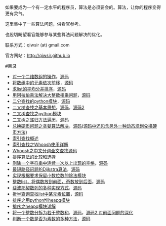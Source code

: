 
如果要成为一个有一定水平的程序员，算法是必须要会的。算法，让你的程序变得更有灵气。

这里集中了一些算法问题，供看官参考。

也殷切盼望看官能够参与某些算法问题解决的优化。

联系方式：qiwsir (at) gmail.com

官方网站：http://qiwsir.github.io

#目录

- [对一个二维数组的操作](https://github.com/qiwsir/algorithm/blob/master/2d_list.md)，[源码](https://github.com/qiwsir/algorithm/blob/master/2d_list.py)
- [将数组中的元素依次前移](https://github.com/qiwsir/algorithm/blob/master/ahead_one_step.md)，[源码](https://github.com/qiwsir/algorithm/blob/master/ahead_one_step.py)
- [求list的平均分并排序](https://github.com/qiwsir/algorithm/blob/master/average_score.md)，[源码](https://github.com/qiwsir/algorithm/blob/master/average_score.py)
- [用阿拉伯乘法解决大整数相乘问题](https://github.com/qiwsir/algorithm/blob/master/big_int.md)，[源码](https://github.com/qiwsir/algorithm/blob/master/big_int.py)
- [二分查找的python模块](https://github.com/qiwsir/algorithm/blob/master/bin_search.md)，[源码](https://github.com/qiwsir/algorithm/blob/master/bin_search.py)
- [二叉树查找之基本思想](https://github.com/qiwsir/algorithm/blob/master/binary_tree.md)，[源码](https://github.com/qiwsir/algorithm/blob/master/binary_tree.py)，[源码2](https://github.com/qiwsir/algorithm/blob/master/binary_tree2.py)
- [二叉树查找之python模块](https://github.com/qiwsir/algorithm/blob/master/binary_tree_python.md)
- [二叉树之递归方法遍历](https://github.com/qiwsir/algorithm/blob/master/binary_tree_traversal.md)，[源码](https://github.com/qiwsir/algorithm/blob/master/binary_tree_traversal.py)
- [兑换硬币问题之贪婪算法解决](https://github.com/qiwsir/algorithm/blob/master/change_coin.md)，[源码(源码中还包含另外一种动态规划兑换硬币方法)](https://github.com/qiwsir/algorithm/blob/master/change_coin.py)
- [索引查找概述](https://github.com/qiwsir/algorithm/blob/master/index_search.md)
- [索引查找之Whoosh使用详解](https://github.com/qiwsir/algorithm/blob/master/index_search_whoosh.md)
- [Whoosh之中文分词全文查找源码](https://github.com/qiwsir/algorithm/blob/master/chinesetokenizer.py)
- [排序算法的比较和选择](https://github.com/qiwsir/algorithm/blob/master/chose_sort_algorithm.md)
- [删除一个字符串中连续一次以上出现的空格](https://github.com/qiwsir/algorithm/blob/master/delete_space.md)，[源码](https://github.com/qiwsir/algorithm/blob/master/delete_space.py)
- [最短路径问题的Dijkstra算法](https://github.com/qiwsir/algorithm/blob/master/dijkstra_algorithm.md)，[源码](https://github.com/qiwsir/algorithm/blob/master/dijkstra_algorithm.py)
- [实现根据要求保留小数位数的除法模块](https://github.com/qiwsir/algorithm/blob/master/divide.py)
- [整数list，将偶数放到前面，奇数放到后面](https://github.com/qiwsir/algorithm/blob/master/even_odd.md)，[源码](https://github.com/qiwsir/algorithm/blob/master/even_odd.py)
- [斐波那契数列的多种实现方式](https://github.com/qiwsir/algorithm/blob/master/fibonacci.md)，[源码](https://github.com/qiwsir/algorithm/blob/master/fibonacci.py)
- [折半查询查找list中某元素位置](https://github.com/qiwsir/algorithm/blob/master/half_search.md)，[源码](https://github.com/qiwsir/algorithm/blob/master/half_search.py)
- [排序之用python堆heapq模块](https://github.com/qiwsir/algorithm/blob/master/heap_sort.py)
- [排序之heapq模块详解](https://github.com/qiwsir/algorithm/blob/master/heapq.md)
- [将一个整数分拆为若干整数和](https://github.com/qiwsir/algorithm/blob/master/int_divide.md)，[源码](https://github.com/qiwsir/algorithm/blob/master/int_divide.py)，[源码2,对前面问题的深化](https://github.com/qiwsir/algorithm/blob/master/int_divide2.py)
- [判断一个数是否为素数的多种方法](https://github.com/qiwsir/algorithm/blob/master/is_prime.md)，[源码](https://github.com/qiwsir/algorithm/blob/master/is_prime.py)

